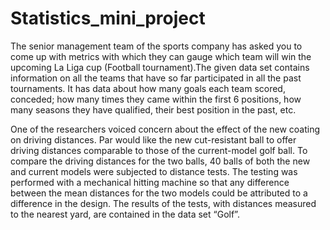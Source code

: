 # Statistics_mini_project
The senior management team of the sports company has asked you to come up with metrics with which they can gauge which team will win the upcoming La Liga cup (Football tournament).The given data set contains information on all the teams that have so far participated in all the past tournaments. It has data about how many goals each team scored, conceded; how many times they came within the first 6 positions, how many seasons they have qualified, their best position in the past, etc.

One of the researchers voiced concern about the effect of the new coating on driving distances. Par would like the new cut-resistant ball to offer driving distances comparable to those of the current-model golf ball. To compare the driving distances for the two balls, 40 balls of both the new and current models were subjected to distance tests. The testing was performed with a mechanical hitting machine so that any difference between the mean distances for the two models could be attributed to a difference in the design. The results of the tests, with distances measured to the nearest yard, are contained in the data set “Golf”.
